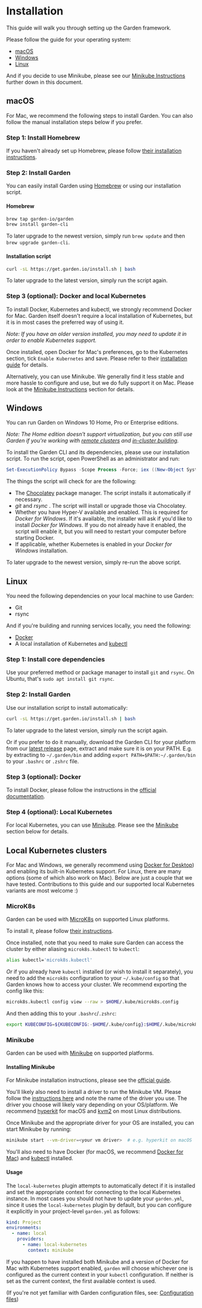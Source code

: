 # Installation

This guide will walk you through setting up the Garden framework.

Please follow the guide for your operating system:

* [macOS](#macos)
* [Windows](#windows)
* [Linux](#linux)

And if you decide to use Minikube, please see our [Minikube Instructions](#minikube-instructions) further down in this
document.

## macOS

For Mac, we recommend the following steps to install Garden. You can also follow the manual installation
steps below if you prefer.

### Step 1: Install Homebrew

If you haven't already set up Homebrew, please follow [their installation instructions](https://brew.sh/).

### Step 2: Install Garden

You can easily install Garden using [Homebrew](https://brew.sh) or using our installation script.

#### Homebrew

```sh
brew tap garden-io/garden
brew install garden-cli
```

To later upgrade to the newest version, simply run `brew update` and then `brew upgrade garden-cli`.

#### Installation script

```sh
curl -sL https://get.garden.io/install.sh | bash
```

To later upgrade to the latest version, simply run the script again.

### Step 3 (optional): Docker and local Kubernetes

To install Docker, Kubernetes and kubectl, we strongly recommend Docker for Mac. Garden itself doesn't require a local
installation of Kubernetes, but it is in most cases the preferred way of using it.

_Note: If you have an older version installed, you may need to update it in
order to enable Kubernetes support._

Once installed, open Docker for Mac's preferences, go to the Kubernetes section,
tick `Enable Kubernetes` and save. Please refer to their
[installation guide](https://docs.docker.com/engine/installation/) for details.

Alternatively, you can use Minikube. We generally find it less stable and more hassle to
configure and use, but we do fully support it on Mac. Please look at the
[Minikube Instructions](#minikube-instructions) section for details.

## Windows

You can run Garden on Windows 10 Home, Pro or Enterprise editions.

_Note: The Home edition doesn't support virtualization, but you can still use Garden if you're working with
[remote clusters](../using-garden/remote-clusters.md) and
[in-cluster building](../using-garden/in-cluster-building.md)._

To install the Garden CLI and its dependencies, please use our installation script. To run the script, open PowerShell as an administrator and run:

```PowerShell
Set-ExecutionPolicy Bypass -Scope Process -Force; iex ((New-Object System.Net.WebClient).DownloadString('https://raw.githubusercontent.com/garden-io/garden/master/support/install.ps1'))
```

The things the script will check for are the following:

* The [Chocolatey](https://chocolatey.org) package manager. The script installs it automatically if necessary.
* _git_ and _rsync_ . The script will install or upgrade those via Chocolatey.
* Whether you have Hyper-V available and enabled. This is required for _Docker for Windows_. If it's available, the
  installer will ask if you'd like to install _Docker for Windows_. If you do not already have it enabled,
  the script will enable it, but you will need to restart your computer before starting Docker.
* If applicable, whether Kubernetes is enabled in your _Docker for Windows_ installation.

To later upgrade to the newest version, simply re-run the above script.

## Linux

You need the following dependencies on your local machine to use Garden:

* Git
* rsync

And if you're building and running services locally, you need the following:

* [Docker](https://docs.docker.com/)
* A local installation of Kubernetes and [kubectl](https://kubernetes.io/docs/tasks/tools/install-kubectl/)

### Step 1: Install core dependencies

Use your preferred method or package manager to install `git` and `rsync`. On Ubuntu, that's `sudo apt install git rsync`.

### Step 2: Install Garden

Use our installation script to install automatically:

```sh
curl -sL https://get.garden.io/install.sh | bash
```

To later upgrade to the latest version, simply run the script again.

Or if you prefer to do it manually, download the Garden CLI for your platform from our
[latest release](https://github.com/garden-io/garden/releases/latest) page, extract and make sure it is on your PATH.
E.g. by extracting to `~/.garden/bin` and adding `export PATH=$PATH:~/.garden/bin` to your `.bashrc` or `.zshrc` file.

### Step 3 (optional): Docker

To install Docker, please follow the instructions in the [official documentation](https://docs.docker.com/install/).

### Step 4 (optional): Local Kubernetes

For local Kubernetes, you can use [Minikube](https://github.com/kubernetes/minikube). Please see the
[Minikube](#minikube) section below for details.

## Local Kubernetes clusters

For Mac and Windows, we generally recommend using [Docker for Desktop](https://docs.docker.com/engine/installation/))
and enabling its built-in Kubernetes support. For Linux, there are many options (some of which also work on Mac).
Below are just a couple that we have tested. Contributions to this guide and our supported local Kubernetes variants
are most welcome :)

### MicroK8s

Garden can be used with [MicroK8s](https://microk8s.io) on supported Linux platforms.

To install it, please follow [their instructions](https://microk8s.io/docs/).

Once installed, note that you need to make sure Garden can access the cluster by either aliasing `microk8s.kubectl` to
`kubectl`:

```sh
alias kubectl='microk8s.kubectl'
```

_Or_ if you already have `kubectl` installed (or wish to install it separately), you need to add the `microk8s`
configuration to your `~/.kube/config` so that Garden knows how to access your cluster. We recommend exporting the
config like this:

```sh
microk8s.kubectl config view --raw > $HOME/.kube/microk8s.config
```

And then adding this to your `.bashrc`/`.zshrc`:

```sh
export KUBECONFIG=${KUBECONFIG:-$HOME/.kube/config}:$HOME/.kube/microk8s.config
```

### Minikube

Garden can be used with [Minikube](https://github.com/kubernetes/minikube) on supported platforms.

#### Installing Minikube

For Minikube installation instructions, please see the [official guide](https://github.com/kubernetes/minikube#installation).

You'll likely also need to install a driver to run the Minikube VM. Please follow the
[instructions here](https://github.com/kubernetes/minikube/blob/master/docs/drivers.md)
and note the name of the driver you use. The driver you choose will likely vary depending on your
OS/platform. We recommend [hyperkit](https://github.com/kubernetes/minikube/blob/master/docs/drivers.md#hyperkit-driver)
for macOS and [kvm2](https://github.com/kubernetes/minikube/blob/master/docs/drivers.md#kvm2-driver) on most Linux
distributions.

Once Minikube and the appropriate driver for your OS are installed, you can start Minikube by running:

```sh
minikube start --vm-driver=<your vm driver>  # e.g. hyperkit on macOS
```

You'll also need to have Docker (for macOS, we recommend [Docker for Mac](https://docs.docker.com/engine/installation/))
and [kubectl](https://kubernetes.io/docs/tasks/tools/install-kubectl/) installed.

#### Usage

The `local-kubernetes` plugin attempts to automatically detect if it is installed and set the appropriate context
for connecting to the local Kubernetes instance. In most cases you should not have to update your `garden.yml`,
since it uses the `local-kubernetes` plugin by default, but you can configure it explicitly in your project-level
`garden.yml` as follows:

```yaml
kind: Project
environments:
  - name: local
    providers:
      - name: local-kubernetes
        context: minikube
```

If you happen to have installed both Minikube and a version of Docker for Mac with Kubernetes support enabled,
`garden` will choose whichever one is configured as the current context in your `kubectl` configuration. If neither
is set as the current context, the first available context is used.

(If you're not yet familiar with Garden configuration files, see:
[Configuration files](../using-garden/configuration-files.md))
